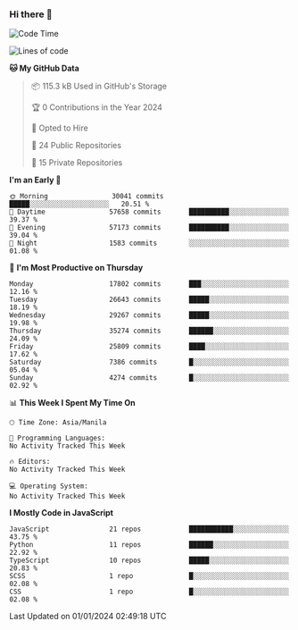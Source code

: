 ### Hi there 👋

<!--START_SECTION:waka-->
![Code Time](http://img.shields.io/badge/Code%20Time-499%20hrs%2013%20mins-blue)

![Lines of code](https://img.shields.io/badge/From%20Hello%20World%20I%27ve%20Written-60.9%20million%20lines%20of%20code-blue)

**🐱 My GitHub Data** 

> 📦 115.3 kB Used in GitHub's Storage 
 > 
> 🏆 0 Contributions in the Year 2024
 > 
> 💼 Opted to Hire
 > 
> 📜 24 Public Repositories 
 > 
> 🔑 15 Private Repositories 
 > 
**I'm an Early 🐤** 

```text
🌞 Morning                30041 commits       █████░░░░░░░░░░░░░░░░░░░░   20.51 % 
🌆 Daytime                57658 commits       ██████████░░░░░░░░░░░░░░░   39.37 % 
🌃 Evening                57173 commits       ██████████░░░░░░░░░░░░░░░   39.04 % 
🌙 Night                  1583 commits        ░░░░░░░░░░░░░░░░░░░░░░░░░   01.08 % 
```
📅 **I'm Most Productive on Thursday** 

```text
Monday                   17802 commits       ███░░░░░░░░░░░░░░░░░░░░░░   12.16 % 
Tuesday                  26643 commits       █████░░░░░░░░░░░░░░░░░░░░   18.19 % 
Wednesday                29267 commits       █████░░░░░░░░░░░░░░░░░░░░   19.98 % 
Thursday                 35274 commits       ██████░░░░░░░░░░░░░░░░░░░   24.09 % 
Friday                   25809 commits       ████░░░░░░░░░░░░░░░░░░░░░   17.62 % 
Saturday                 7386 commits        █░░░░░░░░░░░░░░░░░░░░░░░░   05.04 % 
Sunday                   4274 commits        █░░░░░░░░░░░░░░░░░░░░░░░░   02.92 % 
```


📊 **This Week I Spent My Time On** 

```text
🕑︎ Time Zone: Asia/Manila

💬 Programming Languages: 
No Activity Tracked This Week

🔥 Editors: 
No Activity Tracked This Week

💻 Operating System: 
No Activity Tracked This Week
```

**I Mostly Code in JavaScript** 

```text
JavaScript               21 repos            ███████████░░░░░░░░░░░░░░   43.75 % 
Python                   11 repos            ██████░░░░░░░░░░░░░░░░░░░   22.92 % 
TypeScript               10 repos            █████░░░░░░░░░░░░░░░░░░░░   20.83 % 
SCSS                     1 repo              █░░░░░░░░░░░░░░░░░░░░░░░░   02.08 % 
CSS                      1 repo              █░░░░░░░░░░░░░░░░░░░░░░░░   02.08 % 
```




 Last Updated on 01/01/2024 02:49:18 UTC
<!--END_SECTION:waka-->
